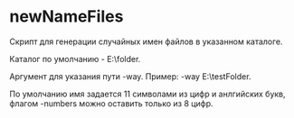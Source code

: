 # newNameFiles
Скрипт для генерации случайных имен файлов в указанном каталоге.

Каталог по умолчанию - E:\folder.

Аргумент для указания пути -way. Пример: -way E:\testFolder.

По умолчанию имя задается 11 символами из цифр и анлгийских букв, флагом -numbers можно оставить только из 8 цифр.
